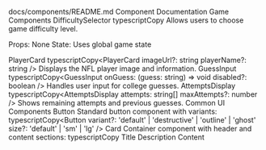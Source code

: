 docs/components/README.md
Component Documentation
Game Components
DifficultySelector
typescriptCopy<DifficultySelector />
Allows users to choose game difficulty level.

Props: None
State: Uses global game state

PlayerCard
typescriptCopy<PlayerCard
  imageUrl?: string
  playerName?: string
/>
Displays the NFL player image and information.
GuessInput
typescriptCopy<GuessInput
  onGuess: (guess: string) => void
  disabled?: boolean
/>
Handles user input for college guesses.
AttemptsDisplay
typescriptCopy<AttemptsDisplay
  attempts: string[]
  maxAttempts?: number
/>
Shows remaining attempts and previous guesses.
Common UI Components
Button
Standard button component with variants:
typescriptCopy<Button
  variant?: 'default' | 'destructive' | 'outline' | 'ghost'
  size?: 'default' | 'sm' | 'lg'
/>
Card
Container component with header and content sections:
typescriptCopy<Card>
  <CardHeader>
    <CardTitle>Title</CardTitle>
    <CardDescription>Description</CardDescription>
  </CardHeader>
  <CardContent>Content</CardContent>
</Card>